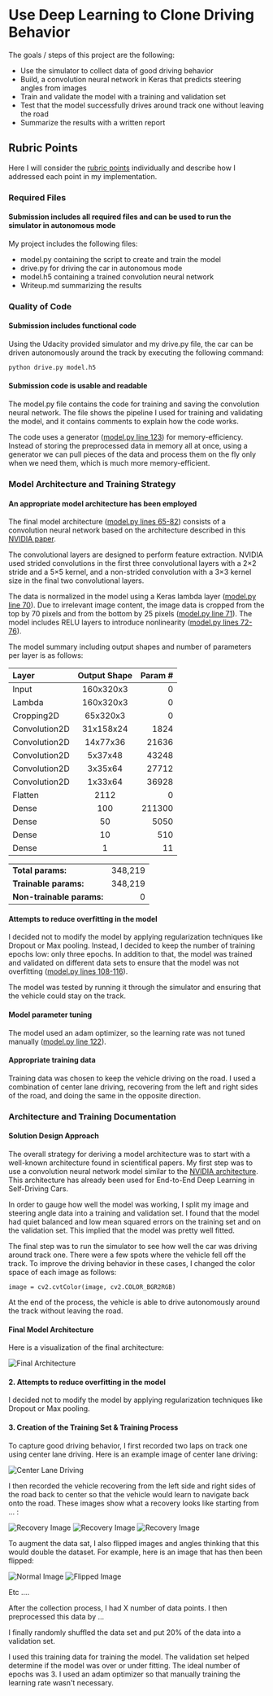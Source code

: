 # **Use Deep Learning to Clone Driving Behavior** 

The goals / steps of this project are the following:
* Use the simulator to collect data of good driving behavior
* Build, a convolution neural network in Keras that predicts steering angles from images
* Train and validate the model with a training and validation set
* Test that the model successfully drives around track one without leaving the road
* Summarize the results with a written report

[//]: # (Image References)

[image1]: ./examples/final-architecture.png "Final Architecture"
[image2]: ./examples/center-lane-driving.jpg "Center Lane Driving"
[image3]: ./examples/recovery-part-1.jpg "Recovery Image"
[image4]: ./examples/recovery-part-2.jpg "Recovery Image"
[image5]: ./examples/recovery-part-3.jpg "Recovery Image"
[image6]: ./examples/flipped-1.jpg "Normal Image"
[image7]: ./examples/flipped-2.jpg "Flipped Image"

## Rubric Points

Here I will consider the [rubric points](https://review.udacity.com/#!/rubrics/432/view) individually and describe how I addressed each point in my implementation.  

### Required Files

#### Submission includes all required files and can be used to run the simulator in autonomous mode

My project includes the following files:
* model.py containing the script to create and train the model
* drive.py for driving the car in autonomous mode
* model.h5 containing a trained convolution neural network 
* Writeup.md summarizing the results

### Quality of Code

#### Submission includes functional code

Using the Udacity provided simulator and my drive.py file, the car can be driven autonomously around the track by executing the following command:
```sh
python drive.py model.h5
```

#### Submission code is usable and readable

The model.py file contains the code for training and saving the convolution neural network. The file shows the pipeline I used for training and validating the model, and it contains comments to explain how the code works.

The code uses a generator ([model.py line 123](model.py#L123)) for memory-efficiency. Instead of storing the preprocessed data in memory all at once, using a generator we can pull pieces of the data and process them on the fly only when we need them, which is much more memory-efficient.

### Model Architecture and Training Strategy

#### An appropriate model architecture has been employed

The final model architecture ([model.py lines 65-82](model.py#L65-L82)) consists of a convolution neural network based on the architecture described in this [NVIDIA paper](https://arxiv.org/pdf/1604.07316.pdf).

The convolutional layers are designed to perform feature extraction. NVIDIA used strided convolutions in the first three convolutional layers with a 2×2 stride and a 5×5 kernel, and a non-strided convolution with a 3×3 kernel size in the final two convolutional layers.

The data is normalized in the model using a Keras lambda layer ([model.py line 70](model.py#L70)). Due to irrelevant image content, the image data is cropped from the top by 70 pixels and from the bottom by 25 pixels ([model.py line 71](model.py#L71)). The model includes RELU layers to introduce nonlinearity ([model.py lines 72-76](model.py#L72-L76)).

The model summary including output shapes and number of parameters per layer is as follows:

| Layer           | Output Shape   | Param # |
|:----------------|:--------------:|--------:|
| Input           | 160x320x3      | 0       |
| Lambda          | 160x320x3      | 0       |
| Cropping2D      | 65x320x3       | 0       |
| Convolution2D   | 31x158x24      | 1824    |
| Convolution2D   | 14x77x36       | 21636   |
| Convolution2D   | 5x37x48        | 43248   |
| Convolution2D   | 3x35x64        | 27712   |
| Convolution2D   | 1x33x64        | 36928   |
| Flatten         | 2112           | 0       |
| Dense           | 100            | 211300  |
| Dense           | 50             | 5050    |
| Dense           | 10             | 510     |
| Dense           | 1              | 11      |

|                           |         |
|:--------------------------|--------:|
| **Total params:**         | 348,219 |
| **Trainable params:**     | 348,219 |
| **Non-trainable params:** | 0       |

#### Attempts to reduce overfitting in the model

I decided not to modify the model by applying regularization techniques like Dropout or Max pooling. Instead, I decided to keep the number of training epochs low: only three epochs. In addition to that, the model was trained and validated on different data sets to ensure that the model was not overfitting ([model.py lines 108-116](model.py#L108-L116)).

The model was tested by running it through the simulator and ensuring that the vehicle could stay on the track.

#### Model parameter tuning

The model used an adam optimizer, so the learning rate was not tuned manually ([model.py line 122](model.py#L122)).

#### Appropriate training data

Training data was chosen to keep the vehicle driving on the road. I used a combination of center lane driving, recovering from the left and right sides of the road, and doing the same in the opposite direction.

### Architecture and Training Documentation

#### Solution Design Approach

The overall strategy for deriving a model architecture was to start with a well-known architecture found in scientifical papers. My first step was to use a convolution neural network model similar to the [NVIDIA architecture](https://arxiv.org/pdf/1604.07316.pdf). This architecture has already been used for End-to-End Deep Learning in Self-Driving Cars.

In order to gauge how well the model was working, I split my image and steering angle data into a training and validation set. I found that the model had quiet balanced and low mean squared errors on the training set and on the validation set. This implied that the model was pretty well fitted.

The final step was to run the simulator to see how well the car was driving around track one. There were a few spots where the vehicle fell off the track. To improve the driving behavior in these cases, I changed the color space of each image as follows:

```
image = cv2.cvtColor(image, cv2.COLOR_BGR2RGB)
```

At the end of the process, the vehicle is able to drive autonomously around the track without leaving the road.

#### Final Model Architecture



Here is a visualization of the final architecture:

![Final Architecture][image1]

#### 2. Attempts to reduce overfitting in the model

I decided not to modify the model by applying regularization techniques like Dropout or Max pooling.

#### 3. Creation of the Training Set & Training Process

To capture good driving behavior, I first recorded two laps on track one using center lane driving. Here is an example image of center lane driving:

![Center Lane Driving][image2]

I then recorded the vehicle recovering from the left side and right sides of the road back to center so that the vehicle would learn to navigate back onto the road. These images show what a recovery looks like starting from ... :

![Recovery Image][image3]
![Recovery Image][image4]
![Recovery Image][image5]

To augment the data sat, I also flipped images and angles thinking that this would double the dataset. For example, here is an image that has then been flipped:

![Normal Image][image6]
![Flipped Image][image7]

Etc ....

After the collection process, I had X number of data points. I then preprocessed this data by ...


I finally randomly shuffled the data set and put 20% of the data into a validation set. 

I used this training data for training the model. The validation set helped determine if the model was over or under fitting. The ideal number of epochs was 3. I used an adam optimizer so that manually training the learning rate wasn't necessary.
